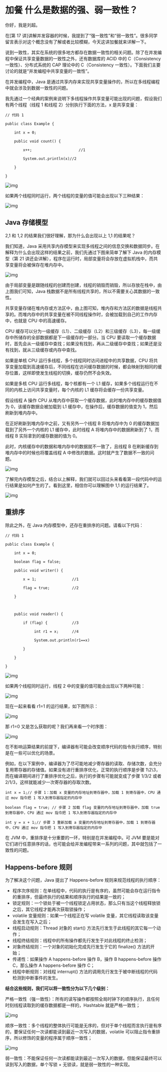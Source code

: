 加餐 什么是数据的强、弱一致性？
================

你好，我是刘超。

在\[第 17 讲\]讲解并发容器的时候，我提到了“强一致性”和“弱一致性”。很多同学留言表示对这个概念没有了解或者比较模糊，今天这讲加餐就来详解一下。

说到一致性，其实在系统的很多地方都存在数据一致性的相关问题。除了在并发编程中保证共享变量数据的一致性之外，还有数据库的 ACID 中的 C（Consistency 一致性）、分布式系统的 CAP 理论中的 C（Consistency 一致性）。下面我们主要讨论的就是“并发编程中共享变量的一致性”。

在并发编程中，Java 是通过共享内存来实现共享变量操作的，所以在多线程编程中就会涉及到数据一致性的问题。

我先通过一个经典的案例来说明下多线程操作共享变量可能出现的问题，假设我们有两个线程（线程 1 和线程 2）分别执行下面的方法，x 是共享变量：

```
// 代码 1

public class Example {

    int x = 0;

    public void count() {

        x++;                     //1

        System.out.println(x)//2

    }

}

```

![img](assets/e1dfb18f71c76d1468fa94d43f8ca933.jpg)

如果两个线程同时运行，两个线程的变量的值可能会出现以下三种结果：

![img](assets/fb45f0c91af1a063d1f2db28dd21c49b.jpg)

Java 存储模型
---------

2,1 和 1,2 的结果我们很好理解，那为什么会出现以上 1,1 的结果呢？

我们知道，Java 采用共享内存模型来实现多线程之间的信息交换和数据同步。在解释为什么会出现这样的结果之前，我们先通过下图来简单了解下 Java 的内存模型（第 21 讲还会详解），程序在运行时，局部变量将会存放在虚拟机栈中，而共享变量将会被保存在堆内存中。

![img](assets/dfd02c98d495c4c4ed201ea7fe0e3f8b.jpg)

由于局部变量是跟随线程的创建而创建，线程的销毁而销毁，所以存放在栈中，由上图我们可知，Java 栈数据不是所有线程共享的，所以不需要关心其数据的一致性。

共享变量存储在堆内存或方法区中，由上图可知，堆内存和方法区的数据是线程共享的。而堆内存中的共享变量在被不同线程操作时，会被加载到自己的工作内存中，也就是 CPU 中的高速缓存。

CPU 缓存可以分为一级缓存（L1）、二级缓存（L2）和三级缓存（L3），每一级缓存中所储存的全部数据都是下一级缓存的一部分。当 CPU 要读取一个缓存数据时，首先会从一级缓存中查找；如果没有找到，再从二级缓存中查找；如果还是没有找到，就从三级缓存或内存中查找。

如果是单核 CPU 运行多线程，多个线程同时访问进程中的共享数据，CPU 将共享变量加载到高速缓存后，不同线程在访问缓存数据的时候，都会映射到相同的缓存位置，这样即使发生线程的切换，缓存仍然不会失效。

如果是多核 CPU 运行多线程，每个核都有一个 L1 缓存，如果多个线程运行在不同的内核上访问共享变量时，每个内核的 L1 缓存将会缓存一份共享变量。

假设线程 A 操作 CPU 从堆内存中获取一个缓存数据，此时堆内存中的缓存数据值为 0，该缓存数据会被加载到 L1 缓存中，在操作后，缓存数据的值变为 1，然后刷新到堆内存中。

在正好刷新到堆内存中之前，又有另外一个线程 B 将堆内存中为 0 的缓存数据加载到了另外一个内核的 L1 缓存中，此时线程 A 将堆内存中的数据刷新到了 1，而线程 B 实际拿到的缓存数据的值为 0。

此时，内核缓存中的数据和堆内存中的数据就不一致了，且线程 B 在刷新缓存到堆内存中的时候也将覆盖线程 A 中修改的数据。这时就产生了数据不一致的问题。

![img](assets/3835ed3c7df4f859cc77de5d829dab05.jpg)

了解完内存模型之后，结合以上解释，我们就可以回过头来看看第一段代码中的运行结果是如何产生的了。看到这里，相信你可以理解图中 1,1 的运行结果了。

![img](assets/dcaf4e9441871ca17f9b263cbd2b082e.jpg)

重排序
---

除此之外，在 Java 内存模型中，还存在重排序的问题。请看以下代码：

```
// 代码 1

public class Example {

    int x = 0;

    boolean flag = false;

    public void writer() {

        x = 1;                //1

        flag = true;          //2

    }

 

    public void reader() {

        if (flag) {           //3

             int r1 = x;      //4

             System.out.println(r1==x)

        }

    }

}

```

![img](assets/ae1dc00bfc5e3a751cc427841d14c9a8.jpg)

如果两个线程同时运行，线程 2 中的变量的值可能会出现以下两种可能：

![img](assets/ca6a5d4bb77ff67b1d30fcaac37c25d6.jpg)

现在一起来看看 r1=1 的运行结果，如下图所示：

![img](assets/0c1e6c9a2951b1ba87b32be15708f633.jpg)

那 r1=0 又是怎么获取的呢？我们再来看一个时序图：

![img](assets/880cbe050a2f65b1d9b457588f64f117.jpg)

在不影响运算结果的前提下，编译器有可能会改变顺序代码的指令执行顺序，特别是在一些可以优化的场景。

例如，在以下案例中，编译器为了尽可能地减少寄存器的读取、存储次数，会充分复用寄存器的存储值。如果没有进行重排序优化，正常的执行顺序是步骤 1\\2\\3，而在编译期间进行了重排序优化之后，执行的步骤有可能就变成了步骤 1/3/2 或者 2/1/3，这样就能减少一次寄存器的存取次数。

```
int x = 1;// 步骤 1：加载 x 变量的内存地址到寄存器中，加载 1 到寄存器中，CPU 通过 mov 指令把 1 写入到寄存器指定的内存中

boolean flag = true; // 步骤 2 加载 flag 变量的内存地址到寄存器中，加载 true 到寄存器中，CPU 通过 mov 指令把 1 写入到寄存器指定的内存中

int y = x + 1;// 步骤 3 重新加载 a 变量的内存地址到寄存器中，加载 1 到寄存器中，CPU 通过 mov 指令把 1 写入到寄存器指定的内存中

```

在 JVM 中，重排序是十分重要的一环，特别是在并发编程中。可 JVM 要是能对它们进行任意排序的话，也可能会给并发编程带来一系列的问题，其中就包括了一致性的问题。

Happens-before 规则
-----------------

为了解决这个问题，Java 提出了 Happens-before 规则来规范线程的执行顺序：

* 程序次序规则：在单线程中，代码的执行是有序的，虽然可能会存在运行指令的重排序，但最终执行的结果和顺序执行的结果是一致的；
* 锁定规则：一个锁处于被一个线程锁定占用状态，那么只有当这个线程释放锁之后，其它线程才能再次获取锁操作；
* volatile 变量规则：如果一个线程正在写 volatile 变量，其它线程读取该变量会发生在写入之后；
* 线程启动规则：Thread 对象的 start() 方法先行发生于此线程的其它每一个动作；
* 线程终结规则：线程中的所有操作都先行发生于对此线程的终止检测；
* 对象终结规则：一个对象的初始化完成先行发生于它的 finalize() 方法的开始；
* 传递性：如果操作 A happens-before 操作 B，操作 B happens-before 操作 C，那么操作 A happens-before 操作 C；
* 线程中断规则：对线程 interrupt() 方法的调用先行发生于被中断线程的代码检测到中断事件的发生。

**结合这些规则，我们可以将一致性分为以下几个级别：**

严格一致性（强一致性）：所有的读写操作都按照全局时钟下的顺序执行，且任何时刻线程读取到的缓存数据都是一样的，Hashtable 就是严格一致性；

![img](assets/650c9490bad5962cfcdd4bedf3e41f6b.jpg)

顺序一致性：多个线程的整体执行可能是无序的，但对于单个线程而言执行是有序的，要保证任何一次读都能读到最近一次写入的数据，volatile 可以阻止指令重排序，所以修饰的变量的程序属于顺序一致性；

![img](assets/6d70a02e0a4fb51259bd6ffcac0f75c6.jpg)

弱一致性：不能保证任何一次读都能读到最近一次写入的数据，但能保证最终可以读到写入的数据，单个写锁 + 无锁读，就是弱一致性的一种实现。
